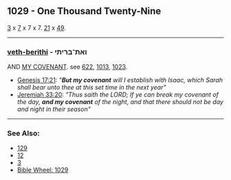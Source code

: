 ## 1029 - One Thousand Twenty-Nine
[3](3) x [7](7) x 7 x 7. [21](21) x [49](49).

---

### [veth-berithi](/keys/VATh-BRIThI) - ואת־בריתי
AND [MY COVENANT](/keys/BRIThI). see [622](622), [1013](1013), [1023](1023).

- [Genesis 17:21](https://biblehub.com/genesis/17-21.htm): *"**But my covenant** will I establish with Isaac, which Sarah shall bear unto thee at this set time in the next year"*
- [Jeremiah 33:20](https://biblehub.com/jeremiah/33-20.htm): *"Thus saith the LORD; If ye can break my covenant of the day, **and my covenant** of the night, and that there should not be day and night in their season"*

---

### See Also:

- [129](129)
- [12](12)
- [3](3)
- [Bible Wheel: 1029](https://www.biblewheel.com//GR/GR_Database.php?SearchBy_Gematria=1029)
